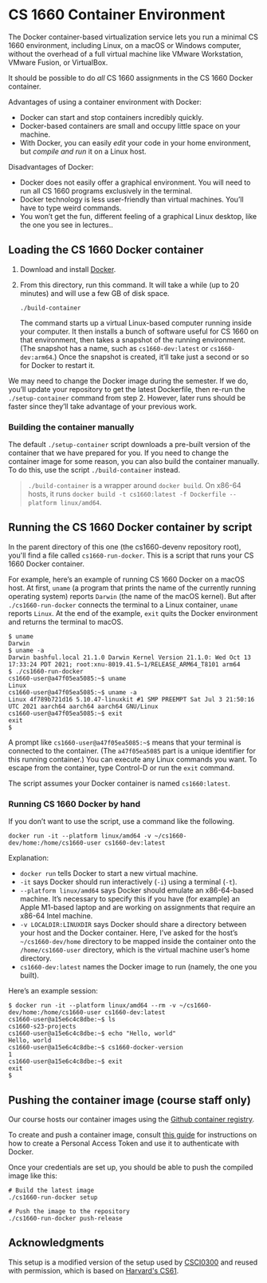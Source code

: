 CS 1660 Container Environment
=============

The Docker container-based virtualization service lets you run a
minimal CS 1660 environment, including Linux, on a macOS or Windows
computer, without the overhead of a full virtual machine like VMware
Workstation, VMware Fusion, or VirtualBox.

It should be possible to do *all* CS 1660 assignments in the CS 1660 Docker
container.

Advantages of using a container environment with Docker:

* Docker can start and stop containers incredibly quickly.
* Docker-based containers are small and occupy little space on your machine.
* With Docker, you can easily *edit* your code in your home environment, but
  *compile and run* it on a Linux host.

Disadvantages of Docker:

* Docker does not easily offer a graphical environment. You will need
  to run all CS 1660 programs exclusively in the terminal.
* Docker technology is less user-friendly than virtual machines. You’ll have
  to type weird commands.
* You won’t get the fun, different feeling of a graphical Linux desktop,
  like the one you see in lectures..

## Loading the CS 1660 Docker container

1. Download and install [Docker][].

2. From this directory, run this command. It will take a while (up to 20
   minutes) and will use a few GB of disk space.

    ```shellsession
    ./build-container
    ```

   The command starts up a virtual Linux-based computer running inside your
   computer. It then installs a bunch of software useful for CS 1660 on that
   environment, then takes a snapshot of the running environment. (The
   snapshot has a name, such as `cs1660-dev:latest` or `cs1660-dev:arm64`.) Once
   the snapshot is created, it’ll take just a second or so for Docker to restart
   it.

We may need to change the Docker image during the semester. If we do, you’ll
update your repository to get the latest Dockerfile, then re-run the
`./setup-container` command from step 2. However, later runs should be
faster since they’ll take advantage of your previous work.

### Building the container manually

The default `./setup-container` script downloads a pre-built version of
the container that we have prepared for you.  If you need to change
the container image for some reason, you can also build the container
manually.  To do this, use the script `./build-container` instead.  

> `./build-container` is a wrapper around `docker build`. On x86-64 hosts, it runs
> `docker build -t cs1660:latest -f Dockerfile --platform linux/amd64`.

## Running the CS 1660 Docker container by script

In the parent directory of this one (the cs1660-devenv repository root), you'll
find a file called `cs1660-run-docker`. This is a script that runs your CS 1660
Docker container.

For example, here’s an example of running CS 1660 Docker on a macOS host. At
first, `uname` (a program that prints the name of the currently running
operating system) reports `Darwin` (the name of the macOS kernel). But after
`./cs1660-run-docker` connects the terminal to a Linux container, `uname`
reports `Linux`. At the end of the example, `exit` quits the Docker
environment and returns the terminal to macOS.

```shellsession
$ uname
Darwin
$ uname -a
Darwin bashful.local 21.1.0 Darwin Kernel Version 21.1.0: Wed Oct 13 17:33:24 PDT 2021; root:xnu-8019.41.5~1/RELEASE_ARM64_T8101 arm64
$ ./cs1660-run-docker
cs1660-user@a47f05ea5085:~$ uname
Linux
cs1660-user@a47f05ea5085:~$ uname -a
Linux 4f789b721d16 5.10.47-linuxkit #1 SMP PREEMPT Sat Jul 3 21:50:16 UTC 2021 aarch64 aarch64 aarch64 GNU/Linux
cs1660-user@a47f05ea5085:~$ exit
exit
$
```

A prompt like `cs1660-user@a47f05ea5085:~$` means that your terminal is
connected to the container. (The `a47f05ea5085` part is a unique identifier for this
running container.) You can execute any Linux commands you want. To escape from the
container, type Control-D or run the `exit` command.

The script assumes your Docker container is named `cs1660:latest`.

### Running CS 1660 Docker by hand

If you don’t want to use the script, use a command like the following.

```shellsession
docker run -it --platform linux/amd64 -v ~/cs1660-dev/home:/home/cs1660-user cs1660-dev:latest
```

Explanation:

* `docker run` tells Docker to start a new virtual machine.
* `-it` says Docker should run interactively (`-i`) using a terminal (`-t`).
* `--platform linux/amd64` says Docker should emulate an x86-64-based machine.
  It’s necessary to specify this if you have (for example) an Apple M1-based
  laptop and are working on assignments that require an x86-64 Intel machine.
* `-v LOCALDIR:LINUXDIR` says Docker should share a directory between your
  host and the Docker container. Here, I’ve asked for the host’s
  `~/cs1660-dev/home` directory to be mapped inside the container
  onto the `/home/cs1660-user` directory, which is the virtual machine
  user’s home directory.
* `cs1660-dev:latest` names the Docker image to run (namely, the one you built).

Here’s an example session:

```shellsession
$ docker run -it --platform linux/amd64 --rm -v ~/cs1660-dev/home:/home/cs1660-user cs1660-dev:latest
cs1660-user@a15e6c4c8dbe:~$ ls
cs1660-s23-projects
cs1660-user@a15e6c4c8dbe:~$ echo "Hello, world"
Hello, world
cs1660-user@a15e6c4c8dbe:~$ cs1660-docker-version
1
cs1660-user@a15e6c4c8dbe:~$ exit
exit
$
```

[Docker]: https://docker.com/

## Pushing the container image (course staff only)

Our course hosts our container images using the [Github container
registry](https://ghcr.io).  

To create and push a container image, consult [this
guide](https://docs.github.com/en/packages/working-with-a-github-packages-registry/working-with-the-container-registry)
for instructions on how to create a Personal Access Token and use it
to authenticate with Docker.  

Once your credentials are set up, you should be able to push the
compiled image like this:
```
# Build the latest image
./cs1660-run-docker setup

# Push the image to the repository
./cs1660-run-docker push-release
```


## Acknowledgments

This setup is a modified version of the setup used by
[CSCI0300](https://cs.brown.edu/courses/csci0300) and reused with
permission, which is based on [Harvard's CS61](https://cs61.seas.harvard.edu/site/2021/).  
